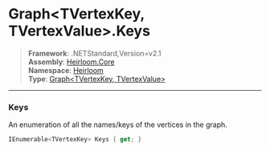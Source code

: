 # Graph\<TVertexKey, TVertexValue>.Keys

> **Framework**: .NETStandard,Version=v2.1  
> **Assembly**: [Heirloom.Core][0]  
> **Namespace**: [Heirloom][0]  
> **Type**: [Graph\<TVertexKey, TVertexValue>][1]

--------------------------------------------------------------------------------

### Keys

An enumeration of all the names/keys of the vertices in the graph.

```cs
IEnumerable<TVertexKey> Keys { get; }
```

[0]: ../Heirloom.Core.md
[1]: Heirloom.Graph[TVertexKey,TVertexValue].md
